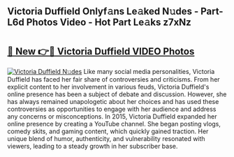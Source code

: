 ## Victoria Duffield Onlyf𝚊ns Le𝚊ked N𝚞des - Part-L6d Photos Video - Hot Part Le𝚊ks z7xNz

# <h2><a href="http://ac48218.deff.icu/?id=Victoria+Duffield">🔗 New 👉🔴 Victoria Duffield VIDEO Photos</a></h2>

[![Victoria Duffield N𝚞des](https://i.imgur.com/rIISA9y.gif)](http://ac48218.deff.icu/?id=Victoria+Duffield)
Like many social media personalities, Victoria Duffield has faced her fair share of controversies and criticisms. From her explicit content to her involvement in various feuds, Victoria Duffield's online presence has been a subject of debate and discussion. However, she has always remained unapologetic about her choices and has used these controversies as opportunities to engage with her audience and address any concerns or misconceptions. In 2015, Victoria Duffield expanded her online presence by creating a YouTube channel. She began posting vlogs, comedy skits, and gaming content, which quickly gained traction. Her unique blend of humor, authenticity, and vulnerability resonated with viewers, leading to a steady growth in her subscriber base.
